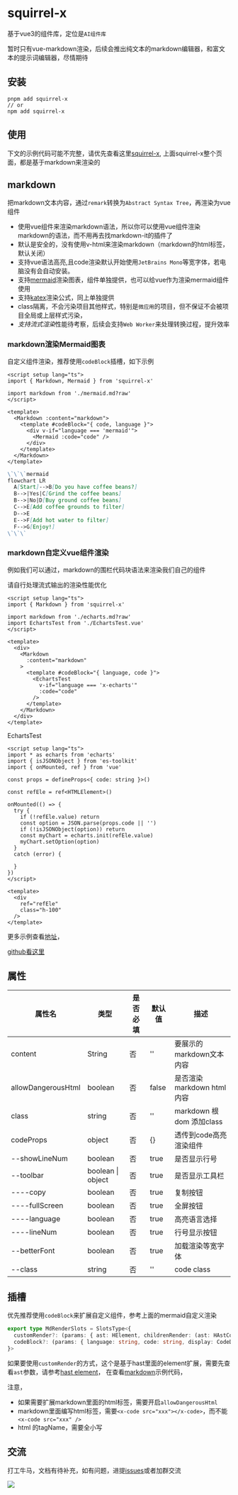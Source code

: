 # squirrel-x

基于vue3的组件库，定位是`AI组件库`

暂时只有vue-markdown渲染，后续会推出纯文本的markdown编辑器，和富文本的提示词编辑器，尽情期待

## 安装

```plaintext
pnpm add squirrel-x
// or
npm add squirrel-x
```

## 使用

下文的示例代码可能不完整，请优先查看这里[squirrel-x](http://squirrelx.hi9527.ren/markdown),
上面squirrel-x整个页面，都是基于markdown来渲染的

## markdown

把markdown文本内容，通过`remark`转换为`Abstract Syntax Tree`，再渲染为vue组件

* 使用vue组件来渲染markdown语法，所以你可以使用vue组件渲染markdown的语法，而不用再去找markdown-it的插件了
* 默认是安全的，没有使用v-html来渲染markdown（markdown的html标签，默认关闭）
* 支持vue语法高亮,且code渲染默认开始使用`JetBrains Mono`等宽字体，若电脑没有会自动安装。
* 支持[mermaid](https://mermaid.js.org/)渲染图表，组件单独提供，也可以给vue作为渲染mermaid组件使用
* 支持[katex](https://github.com/KaTeX/KaTeX)渲染公式，同上单独提供
* class隔离，不会污染项目其他样式，特别是`微应用`的项目，但不保证不会被项目全局或上层样式污染，
* *支持流式渲染*性能待考察，后续会支持`Web Worker`来处理转换过程，提升效率




### markdown渲染Mermaid图表

自定义组件渲染，推荐使用`codeBlock`插槽，如下示例

```vue
<script setup lang="ts">
import { Markdown, Mermaid } from 'squirrel-x'

import markdown from './mermaid.md?raw'
</script>

<template>
  <Markdown :content="markdown">
    <template #codeBlock="{ code, language }">
      <div v-if="language === 'mermaid'">
        <Mermaid :code="code" />
      </div>
    </template>
  </Markdown>
</template>

```

```md
\`\`\`mermaid
flowchart LR
  A[Start]-->B[Do you have coffee beans?]
  B-->|Yes|C[Grind the coffee beans]
  B-->|No|D[Buy ground coffee beans]
  C-->E[Add coffee grounds to filter]
  D-->E
  E-->F[Add hot water to filter]
  F-->G[Enjoy!]
\`\`\`
```


### markdown自定义vue组件渲染

例如我们可以通过，markdown的围栏代码块语法来渲染我们自己的组件

请自行处理流式输出的渲染性能优化

```vue
<script setup lang="ts">
import { Markdown } from 'squirrel-x'

import markdown from './echarts.md?raw'
import EchartsTest from './EchartsTest.vue'
</script>

<template>
  <div>
    <Markdown
      :content="markdown"
    >
      <template #codeBlock="{ language, code }">
        <EchartsTest
          v-if="language === 'x-echarts'"
          :code="code"
        />
      </template>
    </Markdown>
  </div>
</template>
```

EchartsTest

```vue
<script setup lang="ts">
import * as echarts from 'echarts'
import { isJSONObject } from 'es-toolkit'
import { onMounted, ref } from 'vue'

const props = defineProps<{ code: string }>()

const refEle = ref<HTMLElement>()

onMounted(() => {
  try {
    if (!refEle.value) return
    const option = JSON.parse(props.code || '')
    if (!isJSONObject(option)) return
    const myChart = echarts.init(refEle.value)
    myChart.setOption(option)
  }
  catch (error) {

  }
})
</script>

<template>
  <div
    ref="refEle"
    class="h-100"
  />
</template>

```

更多示例查看[地址](./markdown)，

[github看这里](./src/views/markdown/base.md)

## 属性

| 属性名         | 类型              | 是否必填 | 默认值 | 描述                      |
|----------------|-------------------|---------|--------|---------------------------|
| content        | String            | 否       | ''     | 要展示的markdown文本内容  |
| allowDangerousHtml     | boolean           | 否       | false  | 是否渲染markdown html内容 |
| class          | string            | 否       | ''     | markdown 根dom 添加class  |
| codeProps      | object            | 否       | {}     | 透传到code高亮渲染组件    |
| --showLineNum  | boolean           | 否       | true   | 是否显示行号              |
| --toolbar      | boolean \| object | 否       | true   | 是否显示工具栏            |
| ----copy       | boolean           | 否       | true   | 复制按钮                  |
| ----fullScreen | boolean           | 否       | true   | 全屏按钮                  |
| ----language   | boolean           | 否       | true   | 高亮语言选择              |
| ----lineNum    | boolean           | 否       | true   | 行号显示按钮              |
| --betterFont   | boolean           | 否       | true   | 加载渲染等宽字体          |
| --class        | string            | 否       | ''     | code class                |

## 插槽

优先推荐使用`codeBlock`来扩展自定义组件，参考上面的mermaid自定义渲染

``` typescript
export type MdRenderSlots = SlotsType<{
  customRender?: (params: { ast: HElement, childrenRender: (ast: HAstContent) => VNode }) => VNode[]
  codeBlock?: (params: { language: string, code: string, display: CodeDisplay }) => VNode[]
}>
```

如果要使用`customRender`的方式，这个是基于hast里面的element扩展，需要先查看`ast`参数，请参考[hast element](https://github.com/syntax-tree/hast?tab=readme-ov-file#element)，
在查看[markdown](http://squirrelx.hi9527.ren/markdown)示例代码，

注意，
* 如果需要扩展markdown里面的html标签，需要开启`allowDangerousHtml`
* markdown里面编写html标签，需要`<x-code src="xxx"></x-code>`，而不能`<x-code src="xxx" />`
* html 的tagName，需要全小写


## 交流

打工牛马，文档有待补充，如有问题，进提[issues](https://github.com/hi9527-x/squirrel-x/issues)或者加群交流

![](http://squirrelx.hi9527.ren/IMG_20250527_091058.png?x-oss-process=image/resize,w_360/format,webp)